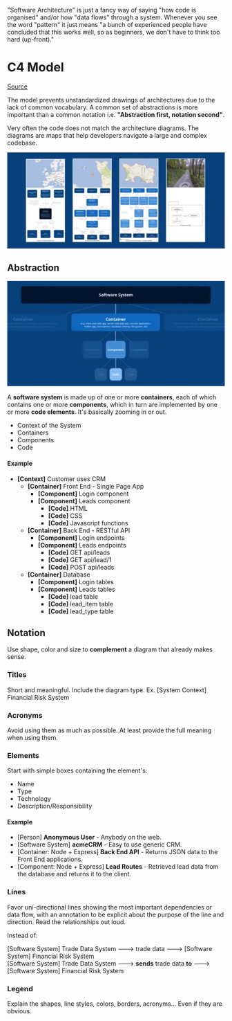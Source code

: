 "Software Architecture" is just a fancy way of saying "how code is organised" and/or how "data flows" through a system. Whenever you see the word "pattern" it just means "a bunch of experienced people have concluded that this works well, so as beginners, we don't have to think too hard (up-front)."

# C4 Model

[Source](https://www.youtube.com/watch?v=1zYK615kepE)

The model prevents unstandardized drawings of architectures due to the lack of common vocabulary. A common set of abstractions is more important than a common notation i.e. **"Abstraction first, notation second"**.

Very often the code does not match the architecture diagrams. The diagrams are maps that help developers navigate a large and complex codebase.

![TEA](../pics/architecture/architecture_c4model_maps.jpg)

## Abstraction

![TEA](../pics/architecture/architecture_c4model_scope.jpg)

A **software system** is made up of one or more **containers**, each of which contains one or more **components**, which in turn are implemented by one or more **code elements**. It's basically zooming in or out.

- Context of the System
- Containers
- Components
- Code

#### Example

- **[Context]** Customer uses CRM
    - **[Container]** Front End - Single Page App
        - **[Component]** Login component
        - **[Component]** Leads component
            - **[Code]** HTML
            - **[Code]** CSS
            - **[Code]** Javascript functions
    - **[Container]** Back End - RESTful API
        - **[Component]** Login endpoints
        - **[Component]** Leads endpoints
            - **[Code]** GET api/leads
            - **[Code]** GET api/lead/1
            - **[Code]** POST api/leads
    - **[Container]** Database
        - **[Component]** Login tables
        - **[Component]** Leads tables
            - **[Code]** lead table
            - **[Code]** lead_item table
            - **[Code]** lead_type table

## Notation

Use shape, color and size to **complement** a diagram that already makes sense.

### Titles
Short and meaningful. Include the diagram type. Ex. [System Context] Financial Risk System

### Acronyms

Avoid using them as much as possible. At least provide the full meaning when using them.

### Elements

Start with simple boxes containing the element's:
- Name
- Type
- Technology
- Description/Responsibility

#### Example

- [Person] **Anonymous User** - Anybody on the web.
- [Software System] **acmeCRM** - Easy to use generic CRM.
- [Container: Node + Express] **Back End API** - Returns JSON data to the Front End applications.
- [Component: Node + Express] **Lead Routes** - Retrieved lead data from the database and returns it to the client.

### Lines

Favor uni-directional lines showing the most important dependencies or data flow, with an annotation to be explicit about the purpose of the line and direction. Read the relationships out loud.

Instead of:  

[Software System] Trade Data System ---> trade data ---> [Software System] Financial Risk System  
[Software System] Trade Data System ---> **sends** trade data **to** ---> [Software System] Financial Risk System
 
### Legend

Explain the shapes, line styles, colors, borders, acronyms... Even if they are obvious.
